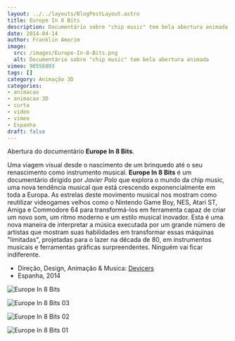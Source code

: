 ```yaml
---
layout: ../../layouts/BlogPostLayout.astro
title: Europe In 8 Bits
description: Documentário sobre "chip music" tem bela abertura animada
date: 2014-04-14
author: Franklin Amorim
image:
  src: /images/Europe-In-8-Bits.png
  alt: Documentário sobre "chip music" tem bela abertura animada
vimeo: 90556803
tags: []
category: Animação 3D
categories:
- animacao
- animacao 3D
- curta
- video
- vimeo
- Espanha
draft: false
---
```


Abertura do documentário **Europe In 8 Bits**. 

Uma viagem visual desde o nascimento de um brinquedo até o seu renascimento como instrumento musical. **Europe In 8 Bits** é um documentário dirigido por _Javier Polo_ que explora o mundo da chip music, uma nova tendência musical que está crescendo exponencialmente em toda a Europa. As estrelas deste movimento musical nos mostram como reutilizar videogames velhos como o Nintendo Game Boy, NES, Atari ST, Amiga e Commodore 64 para transformá-los em ferramenta capaz de criar um novo som, um ritmo moderno e um estilo musical inovador. Esta é uma nova maneira de interpretar a música executada por um grande número de artistas que mostram suas habilidades em transformar essas máquinas "limitadas", projetadas para o lazer na década de 80, em instrumentos musicais e ferramentas gráficas surpreendentes. Ninguém vai ficar indiferente.

- Direção, Design, Animação & Musica: [Devicers](http://www.devicers.com/) 
- Espanha, 2014

![Europe In 8 Bits](/images/Europe-In-8-Bits.png)

![Europe In 8 Bits 03](/images/03-1024x576.jpg)

![Europe In 8 Bits 02](/images/02-1024x576.jpg)

![Europe In 8 Bits 01](/images/011-1024x576.jpg)
